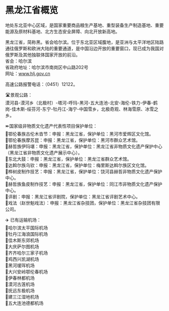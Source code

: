 # 黑龙江省概览  
地处东北亚中心区域，是国家重要商品粮生产基地、重型装备生产制造基地、重要能源及原材料基地、北方生态安全屏障、向北开放新高地。  

黑龙江省，简称黑。省会哈尔滨。位于东北亚区域腹地，是亚洲与太平洋地区陆路通往俄罗斯和欧洲大陆的重要通道，是中国沿边开放的重要窗口，现已成为我国对俄罗斯及其他独联体国家开放的前沿。  
省会：哈尔滨  
省政府地址：哈尔滨市南岗区中山路202号  
网址：<a href="http://www.hlj.gov.cn" target="_blank">www.hlj.gov.cn</a>  

高速公路报警电话：（0451）12122。  

🛣️景观公路：  
漠河县-漠河乡（北极村）-塔河-呼玛-黑河-五大连池-北安-海伦-铁力-伊春-鹤岗-佳木斯-绥芬河-东宁-牡丹江-海宁-中国雪乡，北极奇观、林海雪原、冰雪之乡。  

⏩国家级非物质文化遗产代表性项目保护单位：  
🔸鄂伦春族古伦木沓节：申报：黑龙江省，保护单位：黑河市爱辉区文化馆。  
🔸鄂伦春族摩苏昆：申报：黑龙江省，保护单位：黑河市群众艺术馆。  
🔸赫哲族伊玛堪：申报：黑龙江省，保护单位：黑龙江省非物质文化遗产保护中心（黑龙江省非物质文化遗产展示中心）。  
🔸东北大鼓：申报：黑龙江省，保护单位：黑龙江省群众艺术馆。  
🔸达斡尔族乌钦：申报：黑龙江省，保护单位：梅里斯达斡尔族区文化馆。  
🔸桦树皮制作技艺：申报：黑龙江省，保护单位：饶河县赫哲非物质文化遗产保护中心。  
🔸赫哲族鱼皮制作技艺：申报：黑龙江省，保护单位：同江市非物质文化遗产保护中心。  
🔸评剧：申报：黑龙江省评剧院，保护单位：黑龙江省评剧艺术中心。  
🔸戏法（赵世魁戏法）：申报：黑龙江省杂技团，保护单位：黑龙江省杂技团有限公司。  

✈️ 已有运输机场：  
🔸哈尔滨太平国际机场  
🔸牡丹江海浪国际机场  
🔸佳木斯东郊机场  
🔸大庆萨尔图机场  
🔸齐齐哈尔三家子机场  
🔸鸡西兴凯湖机场  
🔸黑河瑷珲机场  
🔸大兴安岭鄂伦春机场  
🔸伊春林都机场  
🔸漠河古莲机场  
🔸抚远东极机场  
🔸建三江湿地机场  
🔸五大连池德都机场  

